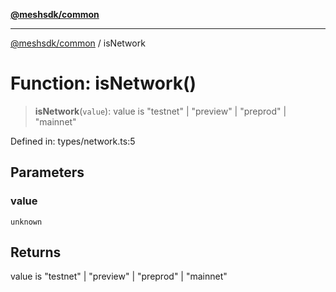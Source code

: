 [**@meshsdk/common**](../README.md)

***

[@meshsdk/common](../globals.md) / isNetwork

# Function: isNetwork()

> **isNetwork**(`value`): value is "testnet" \| "preview" \| "preprod" \| "mainnet"

Defined in: types/network.ts:5

## Parameters

### value

`unknown`

## Returns

value is "testnet" \| "preview" \| "preprod" \| "mainnet"
